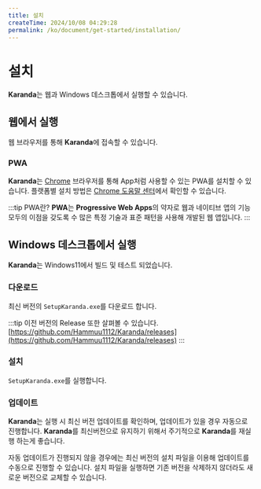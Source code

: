 ```yaml
---
title: 설치
createTime: 2024/10/08 04:29:28
permalink: /ko/document/get-started/installation/
---
```

# 설치
**Karanda**는 웹과 Windows 데스크톱에서 실행할 수 있습니다.

## 웹에서 실행
웹 브라우저를 통해 **Karanda**에 접속할 수 있습니다.
<LinkCard title="Karanda" href="https://www.karanda.kr" description="https://www.karanda.kr" />

### PWA
**Karanda**는 [Chrome](https://www.google.com/intl/ko_kr/chrome/) 브라우저를 통해 App처럼 사용할 수 있는 PWA를 설치할 수 있습니다. 플랫폼별 설치 방법은 [Chrome 도움말 센터](https://support.google.com/chrome/answer/9658361)에서 확인할 수 있습니다.

:::tip PWA란?
**PWA**는 **Progressive Web Apps**의 약자로 웹과 네이티브 앱의 기능 모두의 이점을 갖도록 수 많은 특정 기술과 표준 패턴을 사용해 개발된 웹 앱입니다.
:::

## Windows 데스크톱에서 실행
**Karanda**는 Windows11에서 빌드 및 테스트 되었습니다.

### 다운로드
최신 버전의 `SetupKaranda.exe`를 다운로드 합니다.

<LinkCard icon="line-md:download-outline-loop" title="SetupKaranda.exe" href="https://github.com/Hammuu1112/Karanda/releases/latest/download/SetupKaranda.exe" description="https://github.com/Hammuu1112/Karanda/releases/latest/download/SetupKaranda.exe" />

:::tip
이전 버전의 Release 또한 살펴볼 수 있습니다.
[https://github.com/Hammuu1112/Karanda/releases](https://github.com/Hammuu1112/Karanda/releases)
:::

### 설치
`SetupKaranda.exe`를 실행합니다.

### 업데이트
**Karanda**는 실행 시 최신 버전 업데이트를 확인하며, 업데이트가 있을 경우 자동으로 진행합니다. **Karanda**를 최신버전으로 유지하기 위해서 주기적으로 **Karanda**를 재실행 하는게 좋습니다.

자동 업데이트가 진행되지 않을 경우에는 최신 버전의 설치 파일을 이용해 업데이트를 수동으로 진행할 수 있습니다.
설치 파일을 실행하면 기존 버전을 삭제하지 않더라도 새로운 버전으로 교체할 수 있습니다.
